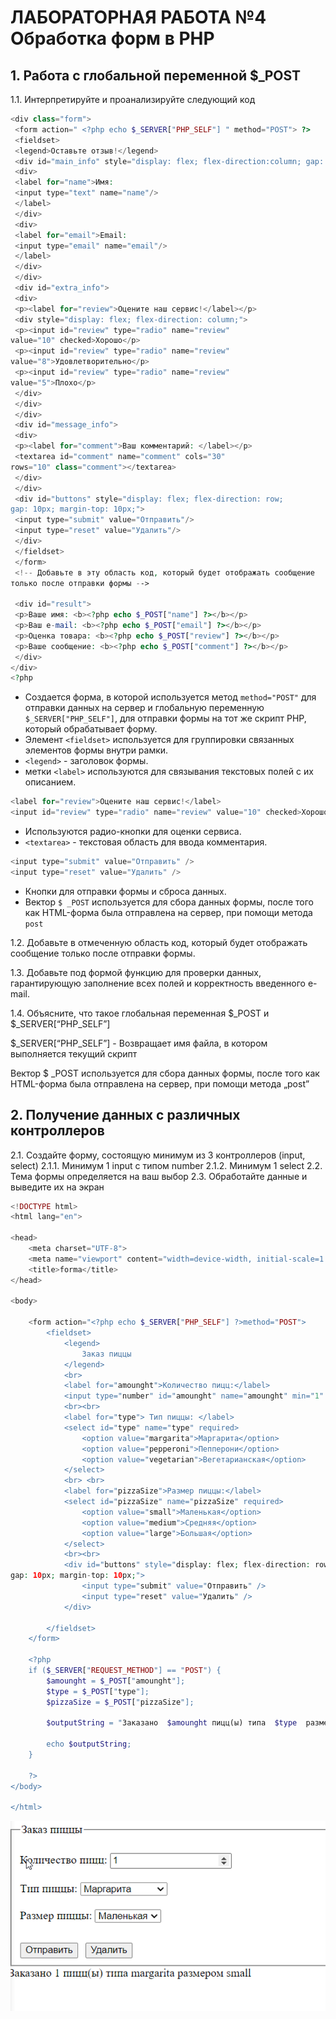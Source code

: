 # ЛАБОРАТОРНАЯ РАБОТА №4 Обработка форм в PHP
## 1. Работа с глобальной переменной $_POST
1.1. Интерпретируйте и проанализируйте следующий код
```php
<div class="form">
 <form action=" <?php echo $_SERVER["PHP_SELF"] " method="POST"> ?>
 <fieldset>
 <legend>Оставьте отзыв!</legend>
 <div id="main_info" style="display: flex; flex-direction:column; gap: 10px;">
 <div>
 <label for="name">Имя:
 <input type="text" name="name"/>
 </label>
 </div>
 <div>
 <label for="email">Email:
 <input type="email" name="email"/>
 </label>
 </div>
 </div>
 <div id="extra_info">
 <div>
 <p><label for="review">Оцените наш сервис!</label></p>
 <div style="display: flex; flex-direction: column;">
 <p><input id="review" type="radio" name="review"
value="10" checked>Хорошо</p>
 <p><input id="review" type="radio" name="review"
value="8">Удовлетворительно</p>
 <p><input id="review" type="radio" name="review"
value="5">Плохо</p>
 </div>
 </div>
 </div>
 <div id="message_info">
 <div>
 <p><label for="comment">Ваш комментарий: </label></p>
 <textarea id="comment" name="comment" cols="30"
rows="10" class="comment"></textarea>
 </div>
 </div>
 <div id="buttons" style="display: flex; flex-direction: row;
gap: 10px; margin-top: 10px;">
 <input type="submit" value="Отправить"/>
 <input type="reset" value="Удалить"/>
 </div>
 </fieldset>
 </form>
 <!-- Добавьте в эту область код, который будет отображать сообщение
только после отправки формы -->

 <div id="result">
 <p>Ваше имя: <b><?php echo $_POST["name"] ?></b></p>
 <p>Ваш e-mail: <b><?php echo $_POST["email"] ?></b></p>
 <p>Оценка товара: <b><?php echo $_POST["review"] ?></b></p>
 <p>Ваше сообщение: <b><?php echo $_POST["comment"] ?></b></p>
 </div>
</div>
<?php

```

* Создается форма, в которой используется метод `method="POST"` для отправки данных на сервер и глобальную переменную `$_SERVER["PHP_SELF"]`, для отправки формы на тот же скрипт PHP, который обрабатывает форму. 
* Элемент `<fieldset>` используется для группировки связанных элементов формы внутри рамки. 
* `<legend>` - заголовок формы.
* метки `<label>` используются для связывания текстовых полей с их описанием.
```php
<label for="review">Оцените наш сервис!</label>
<input id="review" type="radio" name="review" value="10" checked>Хорошо
```
* Используются радио-кнопки для оценки сервиса.
* `<textarea>` - текстовая область для ввода комментария.
```php
<input type="submit" value="Отправить" />
<input type="reset" value="Удалить" />
```
* Кнопки для отправки формы и сброса данных.
* Вектор `$ _POST` используется для сбора данных формы, после того как HTML-форма была отправлена на сервер, при помощи метода `post`

1.2. Добавьте в отмеченную область код, который будет отображать сообщение только после отправки формы.

1.3. Добавьте под формой функцию для проверки данных, гарантирующую заполнение всех полей и корректность введенного e-mail.

1.4. Объясните, что такое глобальная переменная $_POST и $_SERVER[“PHP_SELF”]

$_SERVER[“PHP_SELF”] - Возвращает имя файла, в котором выполняется текущий скрипт

Вектор $ _POST используется для сбора данных формы, после того как HTML-форма была отправлена на сервер, при помощи метода „post”

## 2. Получение данных с различных контроллеров
2.1. Создайте форму, состоящую минимум из 3 контроллеров (input, select)
2.1.1. Минимум 1 input с типом number
2.1.2. Минимум 1 select
2.2. Тема формы определяется на ваш выбор
2.3. Обработайте данные и выведите их на экран

```php
<!DOCTYPE html>
<html lang="en">

<head>
    <meta charset="UTF-8">
    <meta name="viewport" content="width=device-width, initial-scale=1.0">
    <title>forma</title>
</head>

<body>

    <form action="<?php echo $_SERVER["PHP_SELF"] ?>method="POST">
        <fieldset>
            <legend>
                Заказ пиццы
            </legend>
            <br>
            <label for="amounght">Количество пицц:</label>
            <input type="number" id="amounght" name="amounght" min="1" value="1" required>
            <br><br>
            <label for="type"> Tип пиццы: </label>
            <select id="type" name="type" required>
                <option value="margarita">Маргарита</option>
                <option value="pepperoni">Пепперони</option>
                <option value="vegetarian">Вегетарианская</option>
            </select>
            <br> <br>
            <label for="pizzaSize">Размер пиццы:</label>
            <select id="pizzaSize" name="pizzaSize" required>
                <option value="small">Маленькая</option>
                <option value="medium">Средняя</option>
                <option value="large">Большая</option>
            </select>
            <br><br>
            <div id="buttons" style="display: flex; flex-direction: row;
gap: 10px; margin-top: 10px;">
                <input type="submit" value="Отправить" />
                <input type="reset" value="Удалить" />
            </div>

        </fieldset>
    </form>

    <?php
    if ($_SERVER["REQUEST_METHOD"] == "POST") {
        $amounght = $_POST["amounght"];
        $type = $_POST["type"];
        $pizzaSize = $_POST["pizzaSize"];

        $outputString = "Заказано  $amounght пицц(ы) типа  $type  размером $pizzaSize";

        echo $outputString;
    }

    ?>
</body>

</html>
```

![gfgf](./img/1.png)
